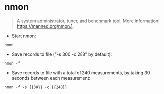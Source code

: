 # nmon

> A system administrator, tuner, and benchmark tool.
> More information: <https://manned.org/nmon.1>.

- Start nmon:

`nmon`

- Save records to file ("-s 300 -c 288" by default):

`nmon -f`

- Save records to file with a total of 240 measurements, by taking 30 seconds between each measurement:

`nmon -f -s {{30}} -c {{240}}`
